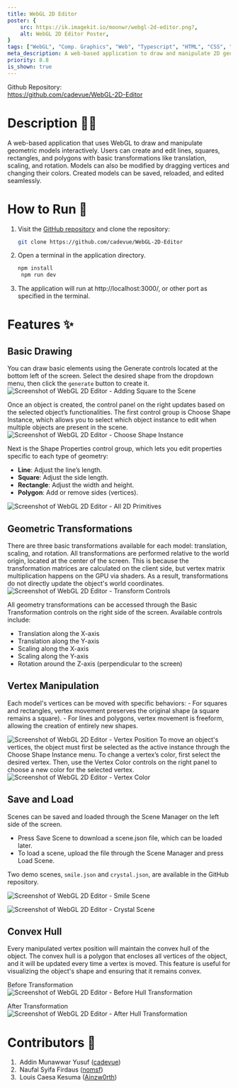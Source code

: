 ```yaml
---
title: WebGL 2D Editor
poster: {
    src: https://ik.imagekit.io/moonwr/webgl-2d-editor.png?,
    alt: WebGL 2D Editor Poster,
}
tags: ["WebGL", "Comp. Graphics", "Web", "Typescript", "HTML", "CSS", "Vite"]
meta_description: A web-based application to draw and manipulate 2D geometry interactively. Addin Munawwar (Cadevue).
priority: 8.8
is_shown: true
---
```


Github Repository: <br>
https://github.com/cadevue/WebGL-2D-Editor
<br>

# Description 👨‍💻
A web-based application that uses WebGL to draw and manipulate geometric models interactively. Users can create and edit lines, squares, rectangles, and polygons with basic transformations like translation, scaling, and rotation. Models can also be modified by dragging vertices and changing their colors. Created models can be saved, reloaded, and edited seamlessly.

# How to Run 🚀
1. Visit the [GitHub repository](https://github.com/cadevue/WebGL-2D-Editor) and clone the repository:
   ```bash
   git clone https://github.com/cadevue/WebGL-2D-Editor
   ```
2. Open a terminal in the application directory.

   ```bash
   npm install
    npm run dev
   ```

3. The application will run at http://localhost:3000/, or other port as specified in the terminal.

# Features ✨
## Basic Drawing
You can draw basic elements using the Generate controls located at the bottom left of the screen. Select the desired shape from the dropdown menu, then click the `generate` button to create it.
![Screenshot of WebGL 2D Editor - Adding Square to the Scene](../../assets/project/webgl-2d-editor/draw-1.png)

Once an object is created, the control panel on the right updates based on the selected object’s functionalities.
The first control group is Choose Shape Instance, which allows you to select which object instance to edit when multiple objects are present in the scene.
![Screenshot of WebGL 2D Editor - Choose Shape Instance](../../assets/project/webgl-2d-editor/draw-2.png)

Next is the Shape Properties control group, which lets you edit properties specific to each type of geometry:
- **Line**: Adjust the line’s length.
- **Square**: Adjust the side length.
- **Rectangle**: Adjust the width and height.
- **Polygon**: Add or remove sides (vertices).


![Screenshot of WebGL 2D Editor - All 2D Primitives](../../assets/project/webgl-2d-editor/draw-3.png)

## Geometric Transformations
There are three basic transformations available for each model: translation, scaling, and rotation.
All transformations are performed relative to the world origin, located at the center of the screen. This is because the transformation matrices are calculated on the client side, but vertex matrix multiplication happens on the GPU via shaders. As a result, transformations do not directly update the object's world coordinates.
![Screenshot of WebGL 2D Editor - Transform Controls](../../assets/project/webgl-2d-editor/transform.png)

All geometry transformations can be accessed through the Basic Transformation controls on the right side of the screen.
Available controls include:
- Translation along the X-axis
- Translation along the Y-axis
- Scaling along the X-axis
- Scaling along the Y-axis
- Rotation around the Z-axis (perpendicular to the screen)

## Vertex Manipulation
Each model's vertices can be moved with specific behaviors:
    - For squares and rectangles, vertex movement preserves the original shape (a square remains a square).
    - For lines and polygons, vertex movement is freeform, allowing the creation of entirely new shapes.

![Screenshot of WebGL 2D Editor - Vertex Position](../../assets/project/webgl-2d-editor/vertex-1.png)
To move an object's vertices, the object must first be selected as the active instance through the Choose Shape Instance menu.
To change a vertex’s color, first select the desired vertex.
Then, use the Vertex Color controls on the right panel to choose a new color for the selected vertex.
![Screenshot of WebGL 2D Editor - Vertex Color](../../assets/project/webgl-2d-editor/vertex-2.png)

## Save and Load
Scenes can be saved and loaded through the Scene Manager on the left side of the screen.
- Press Save Scene to download a scene.json file, which can be loaded later.
- To load a scene, upload the file through the Scene Manager and press Load Scene.

Two demo scenes, `smile.json` and `crystal.json`, are available in the GitHub repository.

![Screenshot of WebGL 2D Editor - Smile Scene](../../assets/project/webgl-2d-editor/scene-1.png)


![Screenshot of WebGL 2D Editor - Crystal Scene](../../assets/project/webgl-2d-editor/scene-2.png)

## Convex Hull
Every manipulated vertex position will maintain the convex hull of the object. The convex hull is a polygon that encloses all vertices of the object, and it will be updated every time a vertex is moved. This feature is useful for visualizing the object's shape and ensuring that it remains convex.

Before Transformation
![Screenshot of WebGL 2D Editor - Before Hull Transformation](../../assets/project/webgl-2d-editor/hull-1.png)

After Transformation
![Screenshot of WebGL 2D Editor - After Hull Transformation](../../assets/project/webgl-2d-editor/hull-2.png)

# Contributors 🤝
1. &nbsp;Addin Munawwar Yusuf ([cadevue](https://github.com/cadevue))
2. &nbsp;Naufal Syifa Firdaus ([nomsf](https://github.com/nomsf))
3. &nbsp;Louis Caesa Kesuma ([Ainzw0rth](https://github.com/Ainzw0rth))